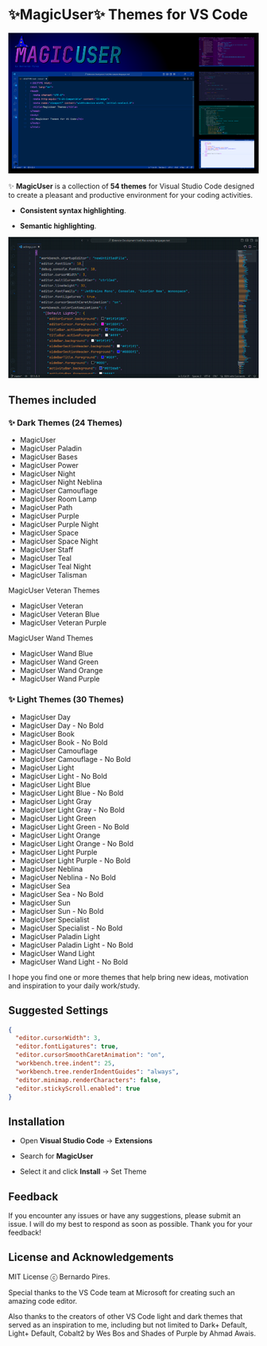 # ✨MagicUser✨ Themes for VS Code

![MagicUser themes](https://raw.githubusercontent.com/drbap/magicuser-themes-for-vscode/main/images/magicuser_themes_for_vscode.png)

✨ **MagicUser** is a collection of **54 themes** for Visual Studio Code designed to create a pleasant and productive environment for your coding activities.

- **Consistent syntax highlighting**.

- **Semantic highlighting**.

![MagicUser for VS Code](https://raw.githubusercontent.com/drbap/magicuser-themes-for-vscode/main/images/screenshot.png)

## Themes included

### ✨ Dark Themes (24 Themes)

- MagicUser
- MagicUser Paladin
- MagicUser Bases
- MagicUser Power
- MagicUser Night
- MagicUser Night Neblina
- MagicUser Camouflage
- MagicUser Room Lamp
- MagicUser Path
- MagicUser Purple 
- MagicUser Purple Night
- MagicUser Space 
- MagicUser Space Night
- MagicUser Staff
- MagicUser Teal
- MagicUser Teal Night
- MagicUser Talisman

MagicUser Veteran Themes

- MagicUser Veteran
- MagicUser Veteran Blue
- MagicUser Veteran Purple

MagicUser Wand Themes

- MagicUser Wand Blue
- MagicUser Wand Green
- MagicUser Wand Orange
- MagicUser Wand Purple

### ✨ Light Themes (30 Themes)

- MagicUser Day
- MagicUser Day - No Bold
- MagicUser Book
- MagicUser Book - No Bold
- MagicUser Camouflage
- MagicUser Camouflage - No Bold
- MagicUser Light
- MagicUser Light - No Bold
- MagicUser Light Blue
- MagicUser Light Blue - No Bold
- MagicUser Light Gray
- MagicUser Light Gray - No Bold
- MagicUser Light Green
- MagicUser Light Green - No Bold
- MagicUser Light Orange
- MagicUser Light Orange - No Bold
- MagicUser Light Purple
- MagicUser Light Purple - No Bold
- MagicUser Neblina
- MagicUser Neblina - No Bold
- MagicUser Sea
- MagicUser Sea - No Bold
- MagicUser Sun
- MagicUser Sun - No Bold
- MagicUser Specialist
- MagicUser Specialist - No Bold
- MagicUser Paladin Light
- MagicUser Paladin Light - No Bold
- MagicUser Wand Light
- MagicUser Wand Light - No Bold

I hope you find one or more themes that help bring new ideas, motivation and inspiration to your daily work/study.

## Suggested Settings

```JSON
{
  "editor.cursorWidth": 3,
  "editor.fontLigatures": true,
  "editor.cursorSmoothCaretAnimation": "on",
  "workbench.tree.indent": 25,
  "workbench.tree.renderIndentGuides": "always",
  "editor.minimap.renderCharacters": false,
  "editor.stickyScroll.enabled": true
}
```

## Installation

- Open **Visual Studio Code** -> **Extensions**

- Search for **MagicUser**

- Select it and click **Install** -> Set Theme

## Feedback
  
If you encounter any issues or have any suggestions, please submit an issue. I will do my best to respond as soon as possible. Thank you for your feedback!
  
## License and Acknowledgements

MIT License ⓒ Bernardo Pires.

Special thanks to the VS Code team at Microsoft for creating such an amazing code editor. 

Also thanks to the creators of other VS Code light and dark themes that served as an inspiration to me, including but not limited to Dark+ Default, Light+ Default, Cobalt2 by Wes Bos and Shades of Purple by Ahmad Awais.
